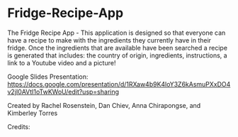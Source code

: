 # Fridge-Recipe-App

The Fridge Recipe App - This application is designed so that everyone can have a recipe to make with the ingredients they currently have in their fridge. Once the ingredients that are available have been searched a recipe is generated that includes: the country of origin, ingredients, instructions, a link to a Youtube video and a picture!

Google Slides Presentation:
https://docs.google.com/presentation/d/1RXaw4b9K4loY3Z6kAsmuPXxDO4v2jI0AVtI1oTwKWoU/edit?usp=sharing

Created by Rachel Rosenstein, Dan Chiev, Anna Chirapongse, and Kimberley Torres

Credits:
